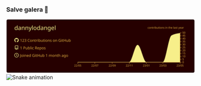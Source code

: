 ### Salve galera 👋

<!--
**dannylodangel/dannylodangel** is a ✨ _special_ ✨ repository because its `README.md` (this file) appears on your GitHub profile.

Here are some ideas to get you started:

- 🔭 I’m currently working on ...
- 🌱 I’m currently learning ...
- 👯 I’m looking to collaborate on ...
- 🤔 I’m looking for help with ...
- 💬 Ask me about ...
- 📫 How to reach me: ...
- 😄 Pronouns: ...
- ⚡ Fun fact: ...
-->
![](https://raw.githubusercontent.com/dannylodangel/dannylodangel/main/profile-summary-card-output/maroongold/0-profile-details.svg)
![Snake animation](https://github.com/dannylodangel/blob/output/github-contribution-grid-snake.svg)
